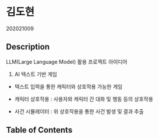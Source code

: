 # 김도현

202021009

## Description

LLM(Large Language Model) 활용 프로젝트 아이디어

1. AI 텍스트 기반 게임

 - 텍스트 입력을 통한 캐릭터와 상호작용 가능한 게임

 - 캐릭터 상호작용 : 사용자와 캐릭터 간 대화 및 행동 등의 상호작용

 - 사건 시뮬레이터 : 위 상호작용을 통한 사건 발생 및 결과 추출

## Table of Contents
```{tableofcontents}

```
